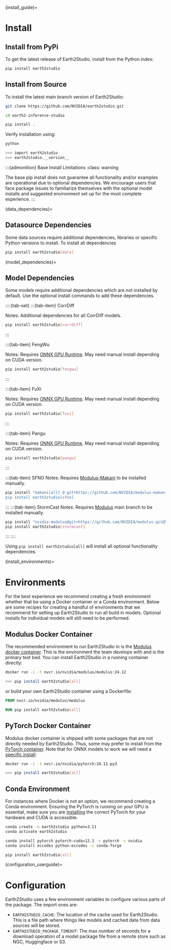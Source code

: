<!-- markdownlint-disable MD025 -->

(install_guide)=

# Install

## Install from PyPi

To get the latest release of Earth2Studio, install from the Python index:

```bash
pip install earth2studio
```

## Install from Source

To install the latest main branch version of Earth2Studio:

```bash
git clone https://github.com/NVIDIA/earth2studio.git

cd earth2-inference-studio

pip install .
```

Verify installation using:

```bash
python

>>> import earth2studio
>>> earth2studio.__version__
```

:::{admonition} Base Install Limitations
:class: warning

The base pip install does not guarantee all functionality and/or examples are
operational due to optional dependencies.
We encourage users that face package issues to familiarize themselves with the optional
model installs and suggested environment set up for the most complete experience.
:::

(data_dependencies)=

## Datasource Dependencies

Some data sources require additional dependencies, libraries or specific Python versions
to install.
To install all dependencies

```bash
pip install earth2studio[data]
```

(model_dependencies)=

## Model Dependencies

Some models require additional dependencies which are not installed by default.
Use the optional install commands to add these dependencies.

::::{tab-set}
:::{tab-item} CorrDiff

Notes: Additional dependencies for all CorrDiff models.

```bash
pip install earth2studio[corrdiff]
```

:::

:::{tab-item} FengWu

Notes: Requires [ONNX GPU Runtime](https://onnxruntime.ai/docs/install/). May need
manual install depending on CUDA version.

```bash
pip install earth2studio[fengwu]
```

:::

:::{tab-item} FuXi

Notes: Requires [ONNX GPU Runtime](https://onnxruntime.ai/docs/install/). May need
manual install depending on CUDA version.

```bash
pip install earth2studio[fuxi]
```

:::

:::{tab-item} Pangu

Notes: Requires [ONNX GPU Runtime](https://onnxruntime.ai/docs/install/). May need
manual install depending on CUDA version.

```bash
pip install earth2studio[pangu]
```

:::

:::{tab-item} SFNO
Notes: Requires [Modulus-Makani](https://github.com/NVIDIA/modulus-makani) to be
installed manually.

```bash
pip install "makani[all] @ git+https://github.com/NVIDIA/modulus-makani.git@259c38d36b361001946273690a41388add2aaabd""
pip install earth2studio[sfno]
```

:::
:::{tab-item} StormCast
Notes: Requires [Modulus](https://github.com/NVIDIA/modulus) main branch to be
installed manually.

```bash
pip install "nvidia-modulus@git+https://github.com/NVIDIA/modulus.git@54ca6934daaf55455d9b662b66de81f0c957fbf3"
pip install earth2studio[stormcast]
```

:::
::::

Using `pip install earth2studio[all]` will install all optional functionality dependencies.

(install_environments)=

# Environments

For the best experience we recommend creating a fresh environment whether that be using
a Docker container or a Conda environment.
Below are some recipes for creating a handful of environments that we recommend for
setting up Earth2Studio to run all build in models.
Optional installs for individual models will still need to be performed.

## Modulus Docker Container

The recommended environment to run Earth2Studio in is the [Modulus docker container](https://catalog.ngc.nvidia.com/orgs/nvidia/teams/modulus/containers/modulus).
This is the environment the team develops with and is the primary test bed.
You can install Earth2Studio in a running container directly:

```bash
docker run -i -t nvcr.io/nvidia/modulus/modulus:24.12

>>> pip install earth2studio[all]
```

or build your own Earth2Studio container using a Dockerfile:

```dockerfile
FROM nvcr.io/nvidia/modulus/modulus

RUN pip install earth2studio[all]
```

## PyTorch Docker Container

Modulus docker container is shipped with some packages that are not directly needed by
Earth2Studio.
Thus, some may prefer to install from the [PyTorch container](https://catalog.ngc.nvidia.com/orgs/nvidia/containers/pytorch).
Note that for ONNX models to work we will need a [specific install](https://onnxruntime.ai/docs/install/#install-onnx-runtime-ort-1):

```bash
docker run -i -t nvcr.io/nvidia/pytorch:24.11-py3

>>> pip install earth2studio[all]
```

## Conda Environment

For instances where Docker is not an option, we recommend creating a Conda environment.
Ensuring the PyTorch is running on your GPU is essential, make sure you are [installing](https://pytorch.org/get-started/locally/)
the correct PyTorch for your hardware and CUDA is accessible.

```bash
conda create -n earth2studio python=3.11
conda activate earth2studio

conda install pytorch pytorch-cuda=12.1 -c pytorch -c nvidia
conda install eccodes python-eccodes -c conda-forge

pip install earth2studio[all]
```

(configuration_userguide)=

# Configuration

Earth2Studio uses a few environment variables to configure various parts of the package.
The import ones are:

- `EARTH2STUDIO_CACHE`: The location of the cache used for Earth2Studio. This is a file
path where things like models and cached data from data sources will be stored.
- `EARTH2STUDIO_PACKAGE_TIMEOUT`: The max number of seconds for a download operation of
a model package file from a remote store such as NGC, Huggingface or S3.
